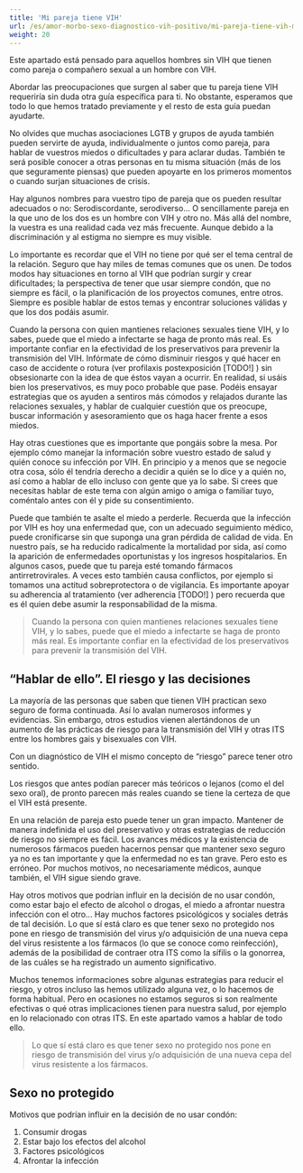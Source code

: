 ```yaml
---
title: 'Mi pareja tiene VIH'
url: /es/amor-morbo-sexo-diagnostico-vih-positivo/mi-pareja-tiene-vih-miedos-incertidumbres/
weight: 20
---
```


Este apartado está pensado para aquellos hombres sin VIH que tienen como pareja o compañero sexual a un hombre con VIH.

Abordar las preocupaciones que surgen al saber que tu pareja tiene VIH requeriría sin duda otra guía específica para ti. No obstante, esperamos que todo lo que hemos tratado previamente y el resto de esta guía puedan ayudarte.

No olvides que muchas asociaciones LGTB y grupos de ayuda también pueden servirte de ayuda, individualmente o juntos como pareja, para hablar de vuestros miedos o dificultades y para aclarar dudas. También te será posible conocer a otras personas en tu misma situación (más de los que seguramente piensas) que pueden apoyarte en los primeros momentos o cuando surjan situaciones de crisis.

Hay algunos nombres para vuestro tipo de pareja que os pueden resultar adecuados o no: Serodiscordante, serodiverso... O sencillamente pareja en la que uno de los dos es un hombre con VIH y otro no. Más allá del nombre, la vuestra es una realidad cada vez más frecuente. Aunque debido a la discriminación y al estigma no siempre es muy visible.

Lo importante es recordar que el VIH no tiene por qué ser el tema central de la relación. Seguro que hay miles de temas comunes que os unen. De todos modos hay situaciones en torno al VIH que podrían surgir y crear dificultades; la perspectiva de tener que usar siempre condón, que no siempre es fácil, o la planificación de los proyectos comunes, entre otros. Siempre es posible hablar de estos temas y encontrar soluciones válidas y que los dos podáis asumir.

Cuando la persona con quien mantienes relaciones sexuales tiene VIH, y lo sabes, puede que el miedo a infectarte se haga de pronto más real. Es importante confiar en la efectividad de los preservativos para prevenir la transmisión del VIH. Infórmate de cómo disminuir riesgos y qué hacer en caso de accidente o rotura (ver profilaxis postexposición [TODO!] ) sin obsesionarte con la idea de que éstos vayan a ocurrir. En realidad, si usáis bien los preservativos, es muy poco probable que pase. Podéis ensayar estrategias que os ayuden a sentiros más cómodos y relajados durante las relaciones sexuales, y hablar de cualquier cuestión que os preocupe, buscar información y asesoramiento que os haga hacer frente a esos miedos.

Hay otras cuestiones que es importante que pongáis sobre la mesa. Por ejemplo cómo manejar la información sobre vuestro estado de salud y quién conoce su infección por VIH. En principio y a menos que se negocie otra cosa, sólo él tendría derecho a decidir a quién se lo dice y a quién no, así como a hablar de ello incluso con gente que ya lo sabe. Si crees que necesitas hablar de este tema con algún amigo o amiga o familiar tuyo, coméntalo antes con él y pide su consentimiento.

Puede que también te asalte el miedo a perderle. Recuerda que la infección por VIH es hoy una enfermedad que, con un adecuado seguimiento médico, puede cronificarse sin que suponga una gran pérdida de calidad de vida. En nuestro país, se ha reducido radicalmente la mortalidad por sida, así como la aparición de enfermedades oportunistas y los ingresos hospitalarios. En algunos casos, puede que tu pareja esté tomando fármacos antirretrovirales. A veces esto también causa conflictos, por ejemplo si tomamos una actitud sobreprotectora o de vigilancia. Es importante apoyar su adherencia al tratamiento (ver adherencia [TODO!] ) pero recuerda que es él quien debe asumir la responsabilidad de la misma.

> Cuando la persona con quien mantienes relaciones sexuales tiene VIH, y lo sabes, puede que el miedo  a infectarte se haga de pronto más real. Es importante confiar en la efectividad de los preservativos para prevenir la transmisión del VIH.

## “Hablar de ello”. El riesgo y las decisiones

La mayoría de las personas que saben que tienen VIH practican sexo seguro de forma continuada. Así lo avalan numerosos informes y evidencias. Sin embargo, otros estudios vienen alertándonos de un aumento de las prácticas de riesgo para la transmisión del VIH y otras ITS entre los hombres gais y bisexuales con VIH.

Con un diagnóstico de VIH el mismo concepto de “riesgo” parece tener otro sentido.

Los riesgos que antes podían parecer más teóricos o lejanos (como el del sexo oral), de pronto parecen más reales cuando se tiene la certeza de que el VIH está presente.

En una relación de pareja esto puede tener un gran impacto. Mantener de manera indefinida el uso del preservativo y otras estrategias de reducción de riesgo no siempre es fácil. Los avances médicos y la existencia de numerosos fármacos pueden hacernos pensar que mantener sexo seguro ya no es tan importante y que la enfermedad no es tan grave. Pero esto es erróneo. Por muchos motivos, no necesariamente médicos, aunque también, el VIH sigue siendo grave.

Hay otros motivos que podrían influir en la decisión de no usar condón, como estar bajo el efecto de alcohol o drogas, el miedo a afrontar nuestra infección con el otro... Hay muchos factores psicológicos y sociales detrás de tal decisión. Lo que sí está claro es que tener sexo no protegido nos pone en riesgo de transmisión del virus y/o adquisición de una nueva cepa del virus resistente a los fármacos (lo que se conoce como reinfección), además de la posibilidad de contraer otra ITS como la sífilis o la gonorrea, de las cuáles se ha registrado un aumento significativo.

Muchos tenemos informaciones sobre algunas estrategias para reducir el riesgo, y otros incluso las hemos utilizado alguna vez, o lo hacemos de forma habitual. Pero en ocasiones no estamos seguros si son realmente efectivas o qué otras implicaciones tienen para nuestra salud, por ejemplo en lo relacionado con otras ITS. En este apartado vamos a hablar de todo ello.

> Lo que sí está claro es que tener sexo no protegido nos pone en riesgo de transmisión del virus y/o adquisición de una nueva cepa del virus resistente a los fármacos.

## Sexo no protegido

Motivos que podrían influir en la decisión de no usar condón:

1. Consumir drogas
2. Estar bajo los efectos del alcohol
3. Factores psicológicos
4. Afrontar la infección